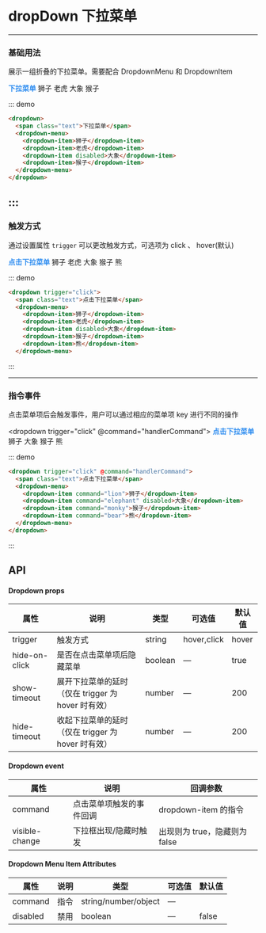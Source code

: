 # dropDown 下拉菜单

---

### 基础用法

展示一组折叠的下拉菜单。需要配合 DropdownMenu 和 DropdownItem

<dropdown>
  <span class="text">下拉菜单</span>
  <dropdown-menu>
    <dropdown-item>狮子</dropdown-item>
    <dropdown-item>老虎</dropdown-item>
    <dropdown-item disabled>大象</dropdown-item>
    <dropdown-item>猴子</dropdown-item>
  </dropdown-menu>
</dropdown>

::: demo
```html
<dropdown>
  <span class="text">下拉菜单</span>
  <dropdown-menu>
    <dropdown-item>狮子</dropdown-item>
    <dropdown-item>老虎</dropdown-item>
    <dropdown-item disabled>大象</dropdown-item>
    <dropdown-item>猴子</dropdown-item>
  </dropdown-menu>
</dropdown>
```
:::
----

### 触发方式

通过设置属性 `trigger` 可以更改触发方式，可选项为 click 、 hover(默认)

<dropdown trigger="click">
  <span class="text">点击下拉菜单</span>
  <dropdown-menu>
    <dropdown-item>狮子</dropdown-item>
    <dropdown-item>老虎</dropdown-item>
    <dropdown-item disabled>大象</dropdown-item>
    <dropdown-item>猴子</dropdown-item>
    <dropdown-item>熊</dropdown-item>
  </dropdown-menu>
</dropdown>

::: demo
```html
<dropdown trigger="click">
  <span class="text">点击下拉菜单</span>
  <dropdown-menu>
    <dropdown-item>狮子</dropdown-item>
    <dropdown-item>老虎</dropdown-item>
    <dropdown-item disabled>大象</dropdown-item>
    <dropdown-item>猴子</dropdown-item>
    <dropdown-item>熊</dropdown-item>
  </dropdown-menu>
```
:::

----

### 指令事件
点击菜单项后会触发事件，用户可以通过相应的菜单项 key 进行不同的操作

<dropdown trigger="click" @command="handlerCommand">
  <span class="text">点击下拉菜单</span>
  <dropdown-menu>
    <dropdown-item command="lion">狮子</dropdown-item>
    <dropdown-item command="elephant" disabled>大象</dropdown-item>
    <dropdown-item command="monky">猴子</dropdown-item>
    <dropdown-item command="bear">熊</dropdown-item>
  </dropdown-menu>
</dropdown>

::: demo
```html
<dropdown trigger="click" @command="handlerCommand">
  <span class="text">点击下拉菜单</span>
  <dropdown-menu>
    <dropdown-item command="lion">狮子</dropdown-item>
    <dropdown-item command="elephant" disabled>大象</dropdown-item>
    <dropdown-item command="monky">猴子</dropdown-item>
    <dropdown-item command="bear">熊</dropdown-item>
  </dropdown-menu>
</dropdown>
```
:::


## API

#### Dropdown props

| 属性          | 说明                                               | 类型    | 可选值      | 默认值   |
| ------------- | -------------------------------------------------- | ------- | ----------- | -------- |
| trigger       | 触发方式                                           | string  | hover,click | hover    |
| hide-on-click | 是否在点击菜单项后隐藏菜单                         | boolean | —          | true       |
| show-timeout  | 展开下拉菜单的延时（仅在 trigger 为 hover 时有效） | number  | —           | 200        |
| hide-timeout  | 收起下拉菜单的延时（仅在 trigger 为 hover 时有效） | number  | —           | 200        |


#### Dropdown event

| 属性          | 说明                                               | 回调参数    |
| ------------- | -------------------------------------------------- | ------- |
| command        | 点击菜单项触发的事件回调 | dropdown-item 的指令          |
| visible-change | 下拉框出现/隐藏时触发    | 出现则为 true，隐藏则为 false |  


#### Dropdown Menu Item Attributes

| 属性          | 说明                                               | 类型    | 可选值      | 默认值   |
| ------------- | ------------------------------------------------- | ------- | ----------- | -------- |
| command       | 指令                                              | string/number/object  |  —       |
| disabled      | 禁用                         | boolean	          |           —           | false    |


<style>
  .max-dropdown {
    margin: 20px 0;
  }
  .text {
    font-weight: 600;
    color: #2d8cf0;
  }
</style>

<script>
export default {
    methods: {
      handlerCommand(e) {
        alert(e)
      }
    }
}
</script>
